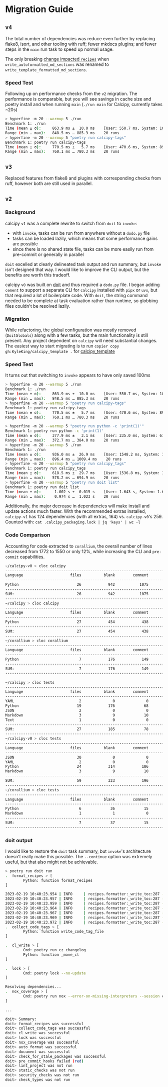 # Migration Guide

## `v4`

The total number of dependencies was reduce even further by replacing flake8, isort, and other tooling with ruff; fewer mkdocs plugins; and fewer steps in the `main` run task to speed up normal usage.

The only breaking [change impacted `recipes`](https://github.com/KyleKing/recipes/commit/b3fcf8136af77ccf1bd3ee1fb4297b79dd7e86ea#diff-4bf564fcd9dbaec9e9807f16f649791c1e333f89db8160ad715d3c0c09a1a65c) when `write_autoformatted_md_sections` was renamed to `write_template_formatted_md_sections`.

### Speed Test

Following up on performance checks from the `v2` migration. The performance is comparable, but you will see savings in cache size and poetry install and when running `main` (`./run main` for Calcipy, currently takes ~20s)

```sh
> hyperfine -m 20 --warmup 5 ./run
Benchmark 1: ./run
Time (mean ± σ):     863.9 ms ±  10.0 ms    [User: 550.7 ms, System: 102.3 ms]
Range (min … max):   848.5 ms … 885.3 ms    20 runs
> hyperfine -m 20 --warmup 5 "poetry run calcipy-tags"
Benchmark 1: poetry run calcipy-tags
Time (mean ± σ):     770.5 ms ±   5.7 ms    [User: 470.6 ms, System: 89.5 ms]
Range (min … max):   760.1 ms … 780.3 ms    20 runs
```

## `v3`

Replaced features from flake8 and plugins with corresponding checks from ruff, however both are still used in parallel.

## `v2`

### Background

calcipy `v1` was a complete rewrite to switch from `doit` to `invoke`:

- with `invoke`, tasks can be run from anywhere without a `dodo.py` file
- tasks can be loaded lazily, which means that some performance gains are possible
- since there is no shared state file, tasks can be more easily run from pre-commit or generally in parallel

`doit` excelled at clearly delineated task output and run summary, but `invoke` isn't designed that way. I would like to improve the CLI output, but the benefits are worth this tradeoff.

calcipy `v0` was built on [doit](https://pypi.org/project/doit/) and thus required a `dodo.py` file. I began adding `cement` to support a separate CLI for `calcipy` installed with `pipx` or `uvx`, but that required a lot of boilerplate code. With `doit`, the string command needed to be complete at task evaluation rather than runtime, so globbing files couldn't be resolved lazily.

### Migration

While refactoring, the global configuration was mostly removed (`DoitGlobals`) along with a few tasks, but the main functionality is still present. Any project dependent on `calcipy` will need substantial changes. The easiest way to start migrating is to run `copier copy gh:KyleKing/calcipy_template .` for [calcipy_template](https://github.com/KyleKing/calcipy_template)

### Speed Test

It turns out that switching to `invoke` appears to have only saved 100ms

```sh
> hyperfine -m 20 --warmup 5 ./run
Benchmark 1: ./run
Time (mean ± σ):     863.9 ms ±  10.0 ms    [User: 550.7 ms, System: 102.3 ms]
Range (min … max):   848.5 ms … 885.3 ms    20 runs
> hyperfine -m 20 --warmup 5 "poetry run calcipy-tags"
Benchmark 1: poetry run calcipy-tags
Time (mean ± σ):     770.5 ms ±   5.7 ms    [User: 470.6 ms, System: 89.5 ms]
Range (min … max):   760.1 ms … 780.3 ms    20 runs
```

```sh
> hyperfine -m 20 --warmup 5 "poetry run python -c 'print(1)'"
Benchmark 1: poetry run python -c 'print(1)'
Time (mean ± σ):     377.9 ms ±   3.1 ms    [User: 235.0 ms, System: 61.8 ms]
Range (min … max):   372.7 ms … 384.0 ms    20 runs
> hyperfine -m 20 --warmup 5 ./run
Benchmark 1: ./run
Time (mean ± σ):     936.0 ms ±  26.9 ms    [User: 1548.2 ms, System: 1687.7 ms]
Range (min … max):   896.4 ms … 1009.4 ms    20 runs
> hyperfine -m 20 --warmup 5 "poetry run calcipy_tags"
Benchmark 1: poetry run calcipy_tags
Time (mean ± σ):     618.5 ms ±  29.7 ms    [User: 1536.8 ms, System: 1066.2 ms]
Range (min … max):   578.2 ms … 694.9 ms    20 runs
> hyperfine -m 20 --warmup 5 "poetry run doit list"
Benchmark 1: poetry run doit list
Time (mean ± σ):      1.002 s ±  0.015 s    [User: 1.643 s, System: 1.682 s]
Range (min … max):    0.974 s …  1.023 s    20 runs
```

Additionally, the major decrease in dependencies will make install and update actions much faster. With the recommended extras installed, `calcipy-v1` has 124 dependencies (with all extras, 164) vs. `calcipy-v0`'s 259. Counted with: `cat .calcipy_packaging.lock | jq 'keys' | wc -l`

### Code Comparison

Accounting for code extracted to `corallium`, the overall number of lines decreased from 1772 to 1550 or only 12%, while increasing the CLI and `pre-commit` capabilities.

```sh
~/calcipy-v0 > cloc calcipy
-------------------------------------------------------------------------------
Language                     files          blank        comment           code
-------------------------------------------------------------------------------
Python                          26            942           1075           1772
-------------------------------------------------------------------------------
SUM:                            26            942           1075           1772
-------------------------------------------------------------------------------
~/calcipy > cloc calcipy
-------------------------------------------------------------------------------
Language                     files          blank        comment           code
-------------------------------------------------------------------------------
Python                          27            454            438           1185
-------------------------------------------------------------------------------
SUM:                            27            454            438           1185
-------------------------------------------------------------------------------
~/corallium > cloc corallium
-------------------------------------------------------------------------------
Language                     files          blank        comment           code
-------------------------------------------------------------------------------
Python                           7            176            149            365
-------------------------------------------------------------------------------
SUM:                             7            176            149            365
-------------------------------------------------------------------------------

~/calcipy > cloc tests
-------------------------------------------------------------------------------
Language                     files          blank        comment           code
-------------------------------------------------------------------------------
YAML                             2              0              0            580
Python                          19            176             68            578
JSON                             2              0              0             60
Markdown                         3              9             10              8
Text                             1              0              0              2
-------------------------------------------------------------------------------
SUM:                            27            185             78           1228
-------------------------------------------------------------------------------
~/calcipy-v0 > cloc tests
-------------------------------------------------------------------------------
Language                     files          blank        comment           code
-------------------------------------------------------------------------------
JSON                            30              0              0            762
YAML                             2              0              0            580
Python                          24            314            186            578
Markdown                         3              9             10              8
-------------------------------------------------------------------------------
SUM:                            59            323            196           1928
-------------------------------------------------------------------------------
~/corallium > cloc tests
-------------------------------------------------------------------------------
Language                     files          blank        comment           code
-------------------------------------------------------------------------------
Python                           6             36             15             69
Markdown                         1              1              0              2
-------------------------------------------------------------------------------
SUM:                             7             37             15             71
-------------------------------------------------------------------------------
```

### doit output

I would like to restore the `doit` task summary, but `invoke`'s architecture doesn't really make this possible. The `--continue` option was extremely useful, but that also might not be achievable.

```sh
> poetry run doit run
.  format_recipes > [
        Python: function format_recipes
]

2023-02-19 10:40:23.954 | INFO     | recipes.formatter:_write_toc:287 - Creating TOC for: ./recipes/docs/breakfast
2023-02-19 10:40:23.957 | INFO     | recipes.formatter:_write_toc:287 - Creating TOC for: ./recipes/docs/rice
2023-02-19 10:40:23.959 | INFO     | recipes.formatter:_write_toc:287 - Creating TOC for: ./recipes/docs/meals
2023-02-19 10:40:23.964 | INFO     | recipes.formatter:_write_toc:287 - Creating TOC for: ./recipes/docs/seafood
2023-02-19 10:40:23.967 | INFO     | recipes.formatter:_write_toc:287 - Creating TOC for: ./recipes/docs/pizza
2023-02-19 10:40:23.969 | INFO     | recipes.formatter:_write_toc:287 - Creating TOC for: ./recipes/docs/poultry
2023-02-19 10:40:23.972 | INFO     | recipes.formatter:_write_toc:287 - Creating TOC for: ./recipes/docs/sushi
.  collect_code_tags > [
        Python: function write_code_tag_file
]

.  cl_write > [
        Cmd: poetry run cz changelog
        Python: function _move_cl
]

.  lock > [
        Cmd: poetry lock --no-update
]

Resolving dependencies...
.  nox_coverage > [
        Cmd: poetry run nox --error-on-missing-interpreters --session coverage
]

...

doit> Summary:
doit> format_recipes was successful
doit> collect_code_tags was successful
doit> cl_write was successful
doit> lock was successful
doit> nox_coverage was successful
doit> auto_format was successful
doit> document was successful
doit> check_for_stale_packages was successful
doit> pre_commit_hooks failed (red)
doit> lint_project was not run
doit> static_checks was not run
doit> security_checks was not run
doit> check_types was not run
```
